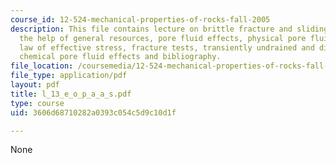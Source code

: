 ```yaml
---
course_id: 12-524-mechanical-properties-of-rocks-fall-2005
description: This file contains lecture on brittle fracture and sliding summary with
  the help of general resources, pore fluid effects, physical pore fluid effects,
  law of effective stress, fracture tests, transiently undrained and dilatancy hardening,
  chemical pore fluid effects and bibliography.
file_location: /coursemedia/12-524-mechanical-properties-of-rocks-fall-2005/3606d68710282a0393c054c5d9c10d1f_l_13_e_o_p_a_a_s.pdf
file_type: application/pdf
layout: pdf
title: l_13_e_o_p_a_a_s.pdf
type: course
uid: 3606d68710282a0393c054c5d9c10d1f

---
```

None